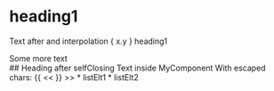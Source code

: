 # heading1
Text after and interpolation { x.y } heading1
<div>Some more text</div><selfClosing/>
## Heading after selfClosing
<MyComponent a=1 b="string" c={ x.y } d e=true f=false >
Text inside MyComponent
With escaped chars: {{ << }} >>
* listElt1
* listElt2
<SubComponent/></MyComponent>